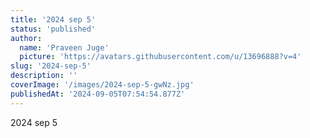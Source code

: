 ```yaml
---
title: '2024 sep 5'
status: 'published'
author:
  name: 'Praveen Juge'
  picture: 'https://avatars.githubusercontent.com/u/13696888?v=4'
slug: '2024-sep-5'
description: ''
coverImage: '/images/2024-sep-5-gwNz.jpg'
publishedAt: '2024-09-05T07:54:54.877Z'
---
```


2024 sep 5